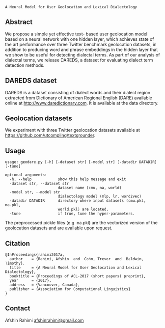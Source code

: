 
``A Neural Model for User Geolocation and Lexical Dialectology`` 


Abstract
------------
We propose a simple yet effective text-
based user geolocation model based on
a neural network with one hidden layer,
which achieves state of the art performance
over three Twitter benchmark geolocation
datasets, in addition to producing word and
phrase embeddings in the hidden layer that
we show to be useful for detecting dialectal
terms. As part of our analysis of dialectal
terms, we release DAREDS, a dataset for
evaluating dialect term detection methods.

DAREDS dataset
--------------
DAREDS is a dataset consisting of dialect words and their
dialect region extracted from Dictionary of American Regional
English (DARE) available online at http://www.daredictionary.com.
It is available at the data directory.

Geolocation datasets
--------------------
We experiment with three Twitter geolocation datasets
available at https://github.com/utcompling/textgrounder.


Usage
-----



```
usage: geodare.py [-h] [-dataset str] [-model str] [-datadir DATADIR] [-tune]

optional arguments:
  -h, --help            show this help message and exit
  -dataset str, --dataset str
                        dataset name (cmu, na, world)
  -model str, --model str
                        dialectology model (mlp, lr, word2vec)
  -datadir DATADIR      directory where input datasets (cmu.pkl, na.pkl,
                        world.pkl) are located.
  -tune                 if true, tune the hyper-parameters.
```

The preprocessed pickle files (e.g. na.pkl) are the vectorized version of
the geolocation datasets and are available upon request.

Citation
--------
```
@InProceedings{rahimi2017a,
  author    = {Rahimi, Afshin  and  Cohn, Trevor  and  Baldwin, Timothy},
  title     = {A Neural Model for User Geolocation and Lexical Dialectology},
  booktitle = {Proceedings of ACL-2017 (short papers) preprint},
  year      = {2017},
  address   = {Vancouver, Canada},
  publisher = {Association for Computational Linguistics}
}
```

Contact
-------
Afshin Rahimi <afshinrahimi@gmail.com>




